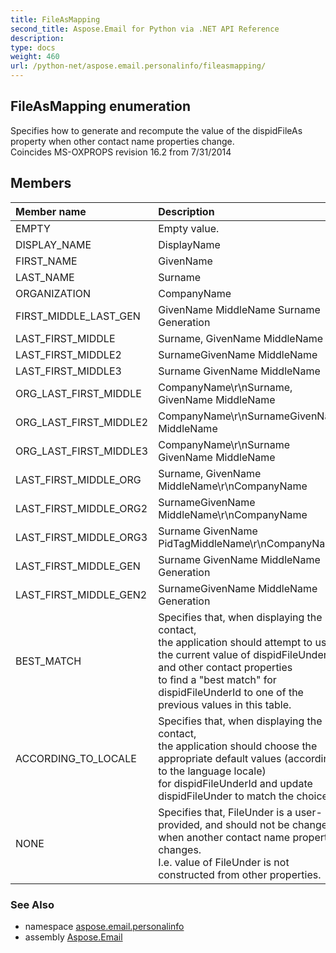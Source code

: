 ```yaml
---
title: FileAsMapping
second_title: Aspose.Email for Python via .NET API Reference
description: 
type: docs
weight: 460
url: /python-net/aspose.email.personalinfo/fileasmapping/
---
```


## FileAsMapping enumeration

Specifies how to generate and recompute the value of the dispidFileAs property when other contact name properties change.<br/>            Coincides MS-OXPROPS revision 16.2 from 7/31/2014

## Members
| Member name | Description |
| :- | :- |
|EMPTY|Empty value.|
|DISPLAY_NAME|DisplayName|
|FIRST_NAME|GivenName|
|LAST_NAME|Surname|
|ORGANIZATION|CompanyName|
|FIRST_MIDDLE_LAST_GEN|GivenName MiddleName Surname Generation|
|LAST_FIRST_MIDDLE|Surname, GivenName MiddleName|
|LAST_FIRST_MIDDLE2|SurnameGivenName MiddleName|
|LAST_FIRST_MIDDLE3|Surname GivenName MiddleName|
|ORG_LAST_FIRST_MIDDLE|CompanyName\r\nSurname, GivenName MiddleName|
|ORG_LAST_FIRST_MIDDLE2|CompanyName\r\nSurnameGivenName MiddleName|
|ORG_LAST_FIRST_MIDDLE3|CompanyName\r\nSurname GivenName MiddleName|
|LAST_FIRST_MIDDLE_ORG|Surname, GivenName MiddleName\r\nCompanyName|
|LAST_FIRST_MIDDLE_ORG2|SurnameGivenName MiddleName\r\nCompanyName|
|LAST_FIRST_MIDDLE_ORG3|Surname GivenName PidTagMiddleName\r\nCompanyName|
|LAST_FIRST_MIDDLE_GEN|Surname GivenName MiddleName Generation|
|LAST_FIRST_MIDDLE_GEN2|SurnameGivenName MiddleName Generation|
|BEST_MATCH|Specifies that, when displaying the contact, <br/>            the application should attempt to use the current value of dispidFileUnder and other contact properties <br/>            to find a "best match" for dispidFileUnderId to one of the previous values in this table.|
|ACCORDING_TO_LOCALE|Specifies that, when displaying the contact, <br/>            the application should choose the appropriate default values (according to the language locale) <br/>            for dispidFileUnderId and update dispidFileUnder to match the choice.|
|NONE|Specifies that, FileUnder is a user-provided, and should not be changed when another contact name property changes.<br/>            I.e. value of FileUnder is not constructed from other properties.|

### See Also

* namespace [aspose.email.personalinfo](/python-net/aspose.email.personalinfo/)
* assembly [Aspose.Email](/python-net/)

